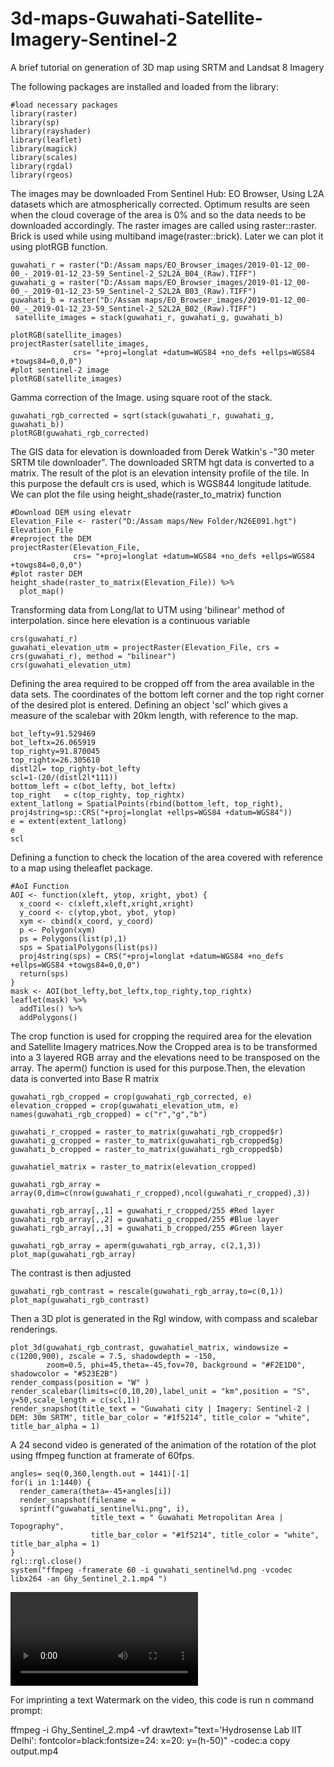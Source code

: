 # 3d-maps-Guwahati-Satellite-Imagery-Sentinel-2
A brief tutorial on generation of 3D map using SRTM and Landsat 8 Imagery

The following packages are installed and loaded from the library:
```{r}
#load necessary packages
library(raster)
library(sp)
library(rayshader)
library(leaflet)
library(magick)
library(scales)
library(rgdal)
library(rgeos)
```

The images may be downloaded From Sentinel Hub: EO Browser, Using L2A datasets which are atmospherically corrected. Optimum results are seen when the cloud coverage of the area is 0% and so the data needs to be downloaded accordingly. The raster images are called using raster::raster. Brick is used while using multiband image(raster::brick). Later we can plot it using plotRGB function. 
```{r echo=TRUE}
guwahati_r = raster("D:/Assam maps/EO_Browser_images/2019-01-12_00-00_-_2019-01-12_23-59_Sentinel-2_S2L2A_B04_(Raw).TIFF")
guwahati_g = raster("D:/Assam maps/EO_Browser_images/2019-01-12_00-00_-_2019-01-12_23-59_Sentinel-2_S2L2A_B03_(Raw).TIFF")
guwahati_b = raster("D:/Assam maps/EO_Browser_images/2019-01-12_00-00_-_2019-01-12_23-59_Sentinel-2_S2L2A_B02_(Raw).TIFF")
 satellite_images = stack(guwahati_r, guwahati_g, guwahati_b)

plotRGB(satellite_images)
projectRaster(satellite_images, 
              crs= "+proj=longlat +datum=WGS84 +no_defs +ellps=WGS84 +towgs84=0,0,0")
#plot sentinel-2 image
plotRGB(satellite_images)
```


Gamma correction of the Image. using square root of the stack.
```{r}
guwahati_rgb_corrected = sqrt(stack(guwahati_r, guwahati_g, guwahati_b))
plotRGB(guwahati_rgb_corrected)
```

The GIS data for elevation is downloaded from Derek Watkin's -"30 meter SRTM tile downloader". The downloaded SRTM hgt data is converted to a matrix. The result of the plot is an elevation intensity profile of the tile. In this purpose the default crs is used, which is WGS844 longitude latitude. We can plot the file using height_shade(raster_to_matrix) function
```{r echo=TRUE}
#Download DEM using elevatr
Elevation_File <- raster("D:/Assam maps/New Folder/N26E091.hgt")
Elevation_File
#reproject the DEM
projectRaster(Elevation_File, 
              crs= "+proj=longlat +datum=WGS84 +no_defs +ellps=WGS84 +towgs84=0,0,0")
#plot raster DEM
height_shade(raster_to_matrix(Elevation_File)) %>%
  plot_map()
```


Transforming data from Long/lat to UTM using 'bilinear' method of interpolation. since here elevation is a continuous variable
```{r}
crs(guwahati_r)
guwahati_elevation_utm = projectRaster(Elevation_File, crs = crs(guwahati_r), method = "bilinear")
crs(guwahati_elevation_utm)

```

Defining the area required to be cropped off from the area available in the data sets. The coordinates of the bottom left corner and the top right corner of the desired plot is entered. Defining an object 'scl' which gives a measure of the scalebar with 20km length, with reference to the map.

```{r echo=TRUE}
bot_lefty=91.529469
bot_leftx=26.065919
top_righty=91.870045
top_rightx=26.305610
distl2l= top_righty-bot_lefty  
scl=1-(20/(distl2l*111))
bottom_left = c(bot_lefty, bot_leftx)
top_right   = c(top_righty, top_rightx)
extent_latlong = SpatialPoints(rbind(bottom_left, top_right), proj4string=sp::CRS("+proj=longlat +ellps=WGS84 +datum=WGS84"))
e = extent(extent_latlong)
e
scl
```

Defining a function to check the location of the area covered with reference to a map using theleaflet package. 
```{r}
#AoI Function
AOI <- function(xleft, ytop, xright, ybot) {
  x_coord <- c(xleft,xleft,xright,xright)
  y_coord <- c(ytop,ybot, ybot, ytop)
  xym <- cbind(x_coord, y_coord)
  p <- Polygon(xym)
  ps = Polygons(list(p),1)
  sps = SpatialPolygons(list(ps))
  proj4string(sps) = CRS("+proj=longlat +datum=WGS84 +no_defs +ellps=WGS84 +towgs84=0,0,0")
  return(sps)
}
mask <- AOI(bot_lefty,bot_leftx,top_righty,top_rightx)
leaflet(mask) %>% 
  addTiles() %>% 
  addPolygons()
```

The crop function is used for cropping the required area for the elevation and Satellite Imagery matrices.Now the Cropped area is to be transformed into a 3 layered RGB array and the elevations need to be transposed on the array. The aperm() function is used for this purpose.Then, the elevation data is converted into Base R matrix
```{r fig1, fig.height = 12, fig.width = 8, align= "center"}
guwahati_rgb_cropped = crop(guwahati_rgb_corrected, e)
elevation_cropped = crop(guwahati_elevation_utm, e)
names(guwahati_rgb_cropped) = c("r","g","b")

guwahati_r_cropped = raster_to_matrix(guwahati_rgb_cropped$r)
guwahati_g_cropped = raster_to_matrix(guwahati_rgb_cropped$g)
guwahati_b_cropped = raster_to_matrix(guwahati_rgb_cropped$b)

guwahatiel_matrix = raster_to_matrix(elevation_cropped)

guwahati_rgb_array = array(0,dim=c(nrow(guwahati_r_cropped),ncol(guwahati_r_cropped),3))

guwahati_rgb_array[,,1] = guwahati_r_cropped/255 #Red layer
guwahati_rgb_array[,,2] = guwahati_g_cropped/255 #Blue layer
guwahati_rgb_array[,,3] = guwahati_b_cropped/255 #Green layer

guwahati_rgb_array = aperm(guwahati_rgb_array, c(2,1,3))
plot_map(guwahati_rgb_array)
```
The contrast is then adjusted
```{r fig2, fig.height = 12, fig.width = 8, align= "center"}
guwahati_rgb_contrast = rescale(guwahati_rgb_array,to=c(0,1))
plot_map(guwahati_rgb_contrast)
```
Then a 3D plot is generated in the Rgl window, with compass and scalebar renderings. 
```{r}
plot_3d(guwahati_rgb_contrast, guwahatiel_matrix, windowsize = c(1200,900), zscale = 7.5, shadowdepth = -150,
        zoom=0.5, phi=45,theta=-45,fov=70, background = "#F2E1D0", shadowcolor = "#523E2B")
render_compass(position = "W" )
render_scalebar(limits=c(0,10,20),label_unit = "km",position = "S", y=50,scale_length = c(scl,1))
render_snapshot(title_text = "Guwahati city | Imagery: Sentinel-2 | DEM: 30m SRTM", title_bar_color = "#1f5214", title_color = "white", title_bar_alpha = 1)
```
A 24 second video is generated of the animation of the rotation of the plot using ffmpeg function at framerate of 60fps. 
```{r eval=FALSE, include=FALSE}
angles= seq(0,360,length.out = 1441)[-1]
for(i in 1:1440) {
  render_camera(theta=-45+angles[i])
  render_snapshot(filename =
  sprintf("guwahati_sentinel%i.png", i), 
                  title_text = " Guwahati Metropolitan Area | Topography",
                  title_bar_color = "#1f5214", title_color = "white", title_bar_alpha = 1)
}
rgl::rgl.close()
system("ffmpeg -framerate 60 -i guwahati_sentinel%d.png -vcodec libx264 -an Ghy_Sentinel_2.1.mp4 ")
```

![Guwahati_Sentinel-2](C:/Users/asus/Documents/Ghy_Sentinel_2.1.mp4)

For imprinting a text Watermark on the video, this code is run n command prompt:  

ffmpeg -i Ghy_Sentinel_2.mp4 -vf drawtext="text='Hydrosense Lab IIT Delhi': fontcolor=black:fontsize=24: x=20: y=(h-50)" -codec:a copy output.mp4




